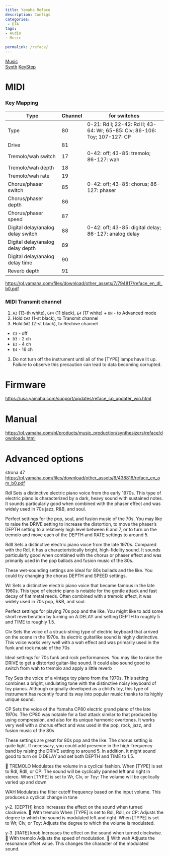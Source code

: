 ```yaml
---
title: Yamaha Reface
description: Configs
categories:
 - DTA
tags:
- Audio
- Music

permalink: /reface/
---
```


[Music](/music/)  
[Synth](/synth/)
[KeyStep](/keystep/)



# MIDI
### Key Mapping

|Type | Channel | for switches |  
|-|-|-|
Type | 80 | 0-21: Rd I; 22-42: Rd II; 43-64: Wr; 65-85: Clv; 86-106: Toy; 107-127: CP
Drive | 81
Tremolo/wah switch| 17 |	0-42: off; 43-85: tremolo; 86-127: wah
Tremolo/wah depth| 18
Tremolo/wah rate| 19
Chorus/phaser switch | 85 |0-42: off; 43-85: chorus; 86-127: phaser
Chorus/phaser depth| 86
Chorus/phaser speed| 87
Digital delay/analog delay switch| 88 |0-42: off; 43-85: digital delay; 86-127: analog delay
Digital delay/analog delay depth	| 89
Digital delay/analog delay time| 90
Reverb depth | 91 |
https://pl.yamaha.com/files/download/other_assets/7/794817/reface_en_dl_b0.pdf

### MIDI Transmit channel

1. `A3` (13-th white), `C#4` (11 black), `E4` (17 white) + `ON` - to Advanced mode
2. Hold `C#2` (1-st black), to Transmit channel
2. Hold `D#2` (2-st black), to Rechive channel
  - `C3` - off
  - `D3` - 2 ch
  - `E3` - 4 ch
  - `E4` - 16 ch
3. Do not turn off the instrument until all of the [TYPE] lamps have lit up. Failure to observe this precaution can lead
to data becoming corrupted.


# Firmware
https://usa.yamaha.com/support/updates/reface_cp_updater_win.html
# Manual

https://pl.yamaha.com/pl/products/music_production/synthesizers/reface/downloads.html

# Advanced options
strona 47
https://pl.yamaha.com/files/download/other_assets/6/438816/reface_en_om_b0.pdf


RdI
Sets a distinctive electric piano voice
from the early 1970s. This type of
electric piano is characterized by a
dark, heavy sound with sustained
notes. It sounds particularly good
when combined with the phaser effect
and was widely used in 70s jazz,
R&B, and soul.

Perfect settings for the pop, soul, and fusion music of the 70s. You may like to raise the DRIVE setting
to increase the distortion, to move the phaser’s DEPTH setting to a relatively high level between 6 and
7, or to turn on the tremolo and move each of the DEPTH and RATE settings to around 5.


RdII
Sets a distinctive electric piano voice
from the late 1970s. Compared with
the Rdl, it has a characteristically
bright, high-fidelity sound. It sounds
particularly good when combined with
the chorus or phaser effect and was
primarily used in the pop ballads and
fusion music of the 80s.

These wet-sounding settings are ideal for 80s ballads and the like. You could try changing the chorus
DEPTH and SPEED settings.

Wr
Sets a distinctive electric piano voice
that became famous in the late 1960s.
This type of electric piano is notable
for the gentle attack and fast decay of
flat metal reeds. Often combined with
a tremolo effect, it was widely used in
70s pop, R&B, and soul.

Perfect settings for playing 70s pop and the like. You might like to add some short reverberation by
turning on A.DELAY and setting DEPTH to roughly 5 and TIME to roughly 1.5.


Clv
Sets the voice of a struck-string type of
electric keyboard that arrived on the
scene in the 1970s. Its electric guitarlike sound is highly distinctive. This
voice works very well with a wah effect
and was primarily used in the funk and
rock music of the 70s


Ideal settings for 70s funk and rock performances. You may like to raise the DRIVE to get a distorted
guitar-like sound. It could also sound good to switch from wah to tremolo and apply a little reverb


Toy
Sets the voice of a vintage toy piano
from the 1970s. This setting combines a
bright, undulating tone with the distinctive noisy keyboard of toy pianos.
Although originally developed as a
child’s toy, this type of instrument has
recently found its way into popular
music thanks to its highly unique sound.


CP
Sets the voice of the Yamaha CP80
electric grand piano of the late 1970s.
The CP80 was notable for a fast attack
similar to that produced by using compression, and also for its unique harmonic overtones. It works very well
with a chorus effect and was used in
the pop, rock, jazz, and fusion music of
the 80s

These settings are great for 80s pop and the like. The chorus setting is quite light. If necessary, you
could add presence in the high-frequency band by raising the DRIVE setting to around 5. In addition, it
might sound good to turn on D.DELAY and set both DEPTH and TIME to 1.5.


 TREMOLO
Modulates the volume in a cyclical fashion.
When [TYPE] is set to Rdl, Rdll, or
CP:
The sound will be cyclically panned left
and right in stereo.
When [TYPE] is set to Wr, Clv, or
Toy:
The volume will be cyclically varied up
and down

WAH
Modulates the filter cutoff frequency based
on the input volume. This produces a cyclical
change in tone


y-2. [DEPTH] knob
Increases the effect on the sound when turned
clockwise.
 With tremolo
When [TYPE] is set to Rdl, Rdll, or
CP:
Adjusts the degree to which the sound is
modulated left and right.
When [TYPE] is set to Wr, Clv, or
Toy:
Adjusts the degree to which the volume is
modulated.

y-3. [RATE] knob
Increases the effect on the sound when turned
clockwise.
 With tremolo
Adjusts the speed of modulation.
 With wah
Adjusts the resonance offset value. This
changes the character of the modulated
sound.
